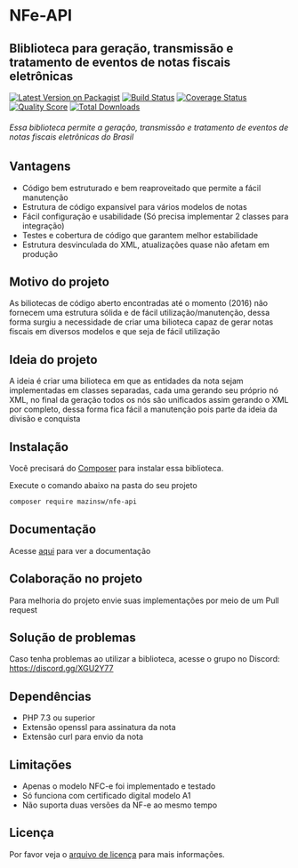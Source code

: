# NFe-API
## Bliblioteca para geração, transmissão e tratamento de eventos de notas fiscais eletrônicas

[![Latest Version on Packagist][ico-version]][link-packagist]
[![Build Status][ico-travis]][link-travis]
[![Coverage Status][ico-scrutinizer]][link-scrutinizer]
[![Quality Score][ico-code-quality]][link-code-quality]
[![Total Downloads][ico-downloads]][link-downloads]

###### Essa biblioteca permite a geração, transmissão e tratamento de eventos de notas fiscais eletrônicas do Brasil

## Vantagens
- Código bem estruturado e bem reaproveitado que permite a fácil manutenção
- Estrutura de código expansível para vários modelos de notas
- Fácil configuração e usabilidade (Só precisa implementar 2 classes para integração)
- Testes e cobertura de código que garantem melhor estabilidade
- Estrutura desvinculada do XML, atualizações quase não afetam em produção

## Motivo do projeto
As biliotecas de código aberto encontradas até o momento (2016) não fornecem uma estrutura sólida e de fácil utilização/manutenção, dessa forma surgiu a necessidade de criar uma bilioteca capaz de gerar notas fiscais em diversos modelos e que seja de fácil utilização

## Ideia do projeto
A ideia é criar uma bilioteca em que as entidades da nota sejam implementadas em classes separadas, cada uma gerando seu próprio nó XML, no final da geração todos os nós são unificados assim gerando o XML por completo, dessa forma fica fácil a manutenção pois parte da ideia da divisão e conquista

## Instalação

Você precisará do [Composer][link-composer] para instalar essa biblioteca.

Execute o comando abaixo na pasta do seu projeto

```sh
composer require mazinsw/nfe-api
```

## Documentação

Acesse [aqui](../../wiki) para ver a documentação

## Colaboração no projeto
Para melhoria do projeto envie suas implementações por meio de um Pull request

## Solução de problemas
Caso tenha problemas ao utilizar a biblioteca, acesse o grupo no Discord: https://discord.gg/XGU2Y77

## Dependências
- PHP 7.3 ou superior
- Extensão openssl para assinatura da nota
- Extensão curl para envio da nota

## Limitações
- Apenas o modelo NFC-e foi implementado e testado
- Só funciona com certificado digital modelo A1
- Não suporta duas versões da NF-e ao mesmo tempo

## Licença
Por favor veja o [arquivo de licença](/LICENSE.txt) para mais informações.

[ico-version]: https://poser.pugx.org/mazinsw/nfe-api/version
[ico-travis]: https://api.travis-ci.org/mazinsw/nfe-api.svg
[ico-scrutinizer]: https://scrutinizer-ci.com/g/mazinsw/nfe-api/badges/coverage.png
[ico-code-quality]: https://scrutinizer-ci.com/g/mazinsw/nfe-api/badges/quality-score.png
[ico-downloads]: https://poser.pugx.org/mazinsw/nfe-api/d/total.svg

[link-packagist]: https://packagist.org/packages/mazinsw/nfe-api
[link-travis]: https://travis-ci.org/mazinsw/nfe-api
[link-scrutinizer]: https://scrutinizer-ci.com/g/mazinsw/nfe-api/code-structure
[link-code-quality]: https://scrutinizer-ci.com/g/mazinsw/nfe-api
[link-downloads]: https://packagist.org/packages/mazinsw/nfe-api
[link-composer]: https://getcomposer.org
